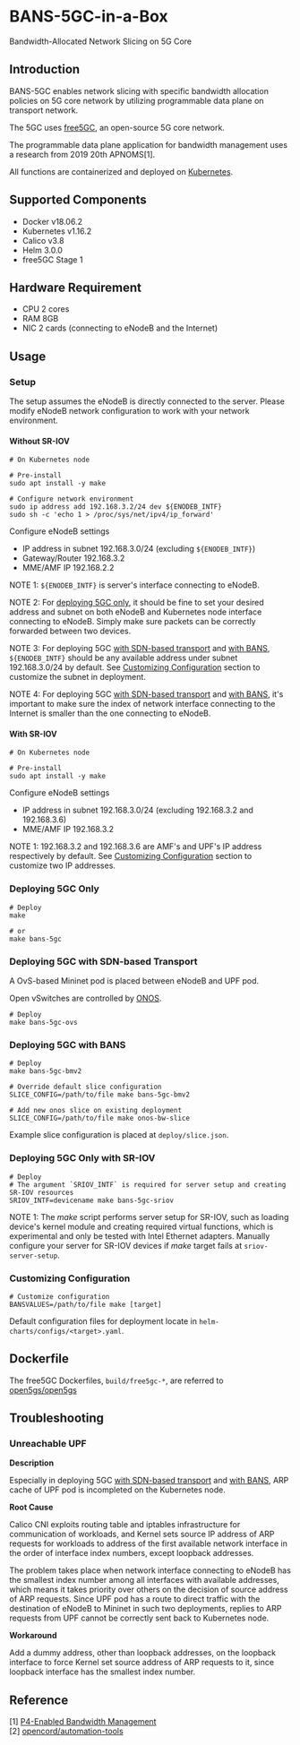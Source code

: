 # BANS-5GC-in-a-Box

Bandwidth-Allocated Network Slicing on 5G Core

## Introduction

BANS-5GC enables network slicing with specific bandwidth allocation policies on 5G core network by utilizing programmable data plane on transport network.

The 5GC uses [free5GC](https://www.free5gc.org/), an open-source 5G core network.

The programmable data plane application for bandwidth management uses a research from 2019 20th APNOMS[1].

All functions are containerized and deployed on [Kubernetes](https://github.com/kubernetes/kubernetes).

## Supported Components

- Docker v18.06.2
- Kubernetes v1.16.2
- Calico v3.8
- Helm 3.0.0
- free5GC Stage 1

## Hardware Requirement

- CPU 2 cores
- RAM 8GB
- NIC 2 cards (connecting to eNodeB and the Internet)

## Usage

### Setup

The setup assumes the eNodeB is directly connected to the server. Please modify eNodeB network configuration to work with your network environment.

#### Without SR-IOV

```ShellSession
# On Kubernetes node

# Pre-install
sudo apt install -y make

# Configure network environment
sudo ip address add 192.168.3.2/24 dev ${ENODEB_INTF}
sudo sh -c 'echo 1 > /proc/sys/net/ipv4/ip_forward'
```

Configure eNodeB settings
- IP address in subnet 192.168.3.0/24 (excluding `${ENODEB_INTF}`)
- Gateway/Router 192.168.3.2
- MME/AMF IP 192.168.2.2

NOTE 1: `${ENODEB_INTF}` is server's interface connecting to eNodeB.

NOTE 2: For [deploying 5GC only](#deploying-5gc-only), it should be fine to set your desired address and subnet on both eNodeB and Kubernetes node interface connecting to eNodeB. Simply make sure packets can be correctly forwarded between two devices.

NOTE 3: For deploying 5GC [with SDN-based transport](#deploying-5gc-with-sdn-based-transport) and [with BANS](#deploying-5gc-with-bans), `${ENODEB_INTF}` should be any available address under subnet 192.168.3.0/24 by default. See [Customizing Configuration](#customizing-configuration) section to customize the subnet in deployment.

NOTE 4: For deploying 5GC [with SDN-based transport](#deploying-5gc-with-sdn-based-transport) and [with BANS](#deploying-5gc-with-bans), it's important to make sure the index of network interface connecting to the Internet is smaller than the one connecting to eNodeB.

#### With SR-IOV

```ShellSession
# On Kubernetes node

# Pre-install
sudo apt install -y make
```

Configure eNodeB settings
- IP address in subnet 192.168.3.0/24 (excluding 192.168.3.2 and 192.168.3.6)
- MME/AMF IP 192.168.3.2

NOTE 1: 192.168.3.2 and 192.168.3.6 are AMF's and UPF's IP address respectively by default. See [Customizing Configuration](#customizing-configuration) section to customize two IP addresses.

### Deploying 5GC Only

```ShellSession
# Deploy
make

# or
make bans-5gc
```

### Deploying 5GC with SDN-based Transport

A OvS-based Mininet pod is placed between eNodeB and UPF pod.

Open vSwitches are controlled by [ONOS](https://github.com/opennetworkinglab/onos).

```ShellSession
# Deploy
make bans-5gc-ovs
```

### Deploying 5GC with BANS

```ShellSession
# Deploy
make bans-5gc-bmv2

# Override default slice configuration
SLICE_CONFIG=/path/to/file make bans-5gc-bmv2

# Add new onos slice on existing deployment
SLICE_CONFIG=/path/to/file make onos-bw-slice
```

Example slice configuration is placed at `deploy/slice.json`.

### Deploying 5GC Only with SR-IOV

```ShellSession
# Deploy
# The argument `SRIOV_INTF` is required for server setup and creating SR-IOV resources
SRIOV_INTF=devicename make bans-5gc-sriov
```

NOTE 1: The *make* script performs server setup for SR-IOV, such as loading device's kernel module and creating required virtual functions, which is experimental and only be tested with Intel Ethernet adapters. Manually configure your server for SR-IOV devices if *make* target fails at `sriov-server-setup`.

### Customizing Configuration

```ShellSession
# Customize configuration
BANSVALUES=/path/to/file make [target]
```

Default configuration files for deployment locate in `helm-charts/configs/<target>.yaml`.

## Dockerfile

The free5GC Dockerfiles, `build/free5gc-*`, are referred to [open5gs/open5gs](https://github.com/open5gs/open5gs/tree/master/docker)

## Troubleshooting

### Unreachable UPF

**Description**

Especially in deploying 5GC [with SDN-based transport](#deploying-5gc-with-sdn-based-transport) and [with BANS](#deploying-5gc-with-bans), ARP cache of UPF pod is incompleted on the Kubernetes node.

**Root Cause**

Calico CNI exploits routing table and iptables infrastructure for communication of workloads, and Kernel sets source IP address of ARP requests for workloads to address of the first available network interface in the order of interface index numbers, except loopback addresses.

The problem takes place when network interface connecting to eNodeB has the smallest index number among all interfaces with available addresses, which means it takes priority over others on the decision of source address of ARP requests. Since UPF pod has a route to direct traffic with the destination of eNodeB to Mininet in such two deployments, replies to ARP requests from UPF cannot be correctly sent back to Kubernetes node.

**Workaround**

Add a dummy address, other than loopback addresses, on the loopback interface to force Kernel set source address of ARP requests to it, since loopback interface has the smallest index number.

## Reference
[1] [P4-Enabled Bandwidth Management](https://ieeexplore.ieee.org/abstract/document/8892909)\
[2] [opencord/automation-tools](https://github.com/opencord/automation-tools)
